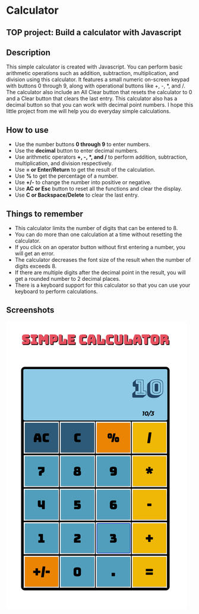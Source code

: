 # Calculator
## TOP project: Build a calculator with Javascript


## Description
This simple calculator is created with Javascript. You can perform basic arithmetic operations such as addition, subtraction, multiplication, and division using this calculator. It features a small numeric on-screen keypad with buttons 0 through 9, along with operational buttons like +, -, *, and /. The calculator also include an All Clear button that resets the calculator to 0 and a Clear button that clears the last entry. This calculator also has a decimal button so that you can work with decimal point numbers. I hope this little project from me will help you do everyday simple calculations.


## How to use
* Use the number buttons **0 through 9** to enter numbers.
* Use the **decimal** button to enter decimal numbers.
* Use arithmetic operators **+,  -,  \*,  and  /** to perform addition, subtraction, multiplication, and division respectively.
* Use **= or Enter/Return** to get the result of the calculation.
* Use **%** to get the percentage of a number.
* Use **+/-** to change the number into positive or negative.
* Use **AC or Esc** button to reset all the functions and clear the display.
* Use **C or Backspace/Delete** to clear the last entry.


## Things to remember
* This calculator limits the number of digits that can be entered to 8.
* You can do more than one calculation at a time without resetting the calculator.
* If you click on an operator button without first entering a number, you will get an error.
* The calculator decreases the font size of the result when the number of digits exceeds 8.
* If there are multiple digits after the decimal point in the result, you will get a rounded number to 2 decimal places.
* There is a keyboard support for this calculator so that you can use your keyboard to perform calculations.


## Screenshots
![calculator](./images/calculator.png)
